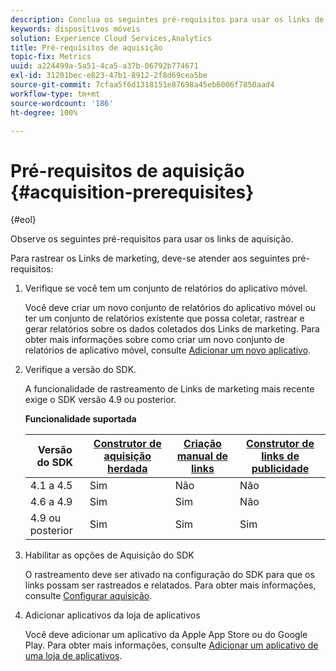 ```yaml
---
description: Conclua os seguintes pré-requisitos para usar os links de aquisição.
keywords: dispositivos móveis
solution: Experience Cloud Services,Analytics
title: Pré-requisitos de aquisição
topic-fix: Metrics
uuid: a224499a-5a51-4ca5-a37b-06792b774671
exl-id: 31201bec-e823-47b1-8912-2f8d69cea5be
source-git-commit: 7cfaa5f6d1318151e87698a45eb6006f7850aad4
workflow-type: tm+mt
source-wordcount: '186'
ht-degree: 100%

---
```


# Pré-requisitos de aquisição {#acquisition-prerequisites}

{#eol}

Observe os seguintes pré-requisitos para usar os links de aquisição.

Para rastrear os Links de marketing, deve-se atender aos seguintes pré-requisitos:

1. Verifique se você tem um conjunto de relatórios do aplicativo móvel.

   Você deve criar um novo conjunto de relatórios do aplicativo móvel ou ter um conjunto de relatórios existente que possa coletar, rastrear e gerar relatórios sobre os dados coletados dos Links de marketing. Para obter mais informações sobre como criar um novo conjunto de relatórios de aplicativo móvel, consulte [Adicionar um novo aplicativo](/help/using/manage-apps/t-new-app.md).

1. Verifique a versão do SDK.

   A funcionalidade de rastreamento de Links de marketing mais recente exige o SDK versão 4.9 ou posterior.

   **Funcionalidade suportada**

   | Versão do SDK | [Construtor de aquisição herdada](/help/using/acquisition-main/c-marketing-links-builder/t-create-edit-adobe-links/c-use-legacy-acquisition-links/c-use-legacy-acquisition-links.md) | [Criação manual de links](/help/using/acquisition-main/c-marketing-links-builder/acquisition-link-manual.md) | [Construtor de links de publicidade](/help/using/acquisition-main/c-marketing-links-builder/c-marketing-links-builder.md) |
   |--- |--- |--- |--- |
   | 4.1 a 4.5 | Sim | Não | Não |
   | 4.6 a 4.9 | Sim | Sim | Não |
   | 4.9 ou posterior | Sim | Sim | Sim |

1. Habilitar as opções de Aquisição do SDK

   O rastreamento deve ser ativado na configuração do SDK para que os links possam ser rastreados e relatados. Para obter mais informações, consulte [Configurar aquisição](/help/using/acquisition-main/t-enable-acquisition.md).

1. Adicionar aplicativos da loja de aplicativos

   Você deve adicionar um aplicativo da Apple App Store ou do Google Play. Para obter mais informações, consulte [Adicionar um aplicativo de uma loja de aplicativos](/help/using/manage-apps/c-app-store/t-app-store-app.md).
